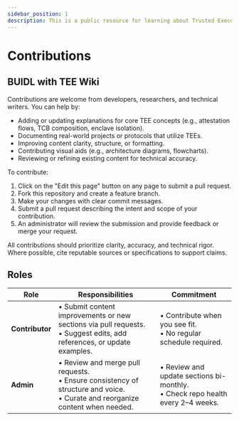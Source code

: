 ```yaml
---
sidebar_position: 1
description: This is a public resource for learning about Trusted Execution Environments (TEEs). Our aim is to provide comprehensive coverage of key concepts, research advancements, and real-world applications of TEEs.
---
```


# Contributions

## BUIDL with TEE Wiki

Contributions are welcome from developers, researchers, and technical writers. You can help by:
- Adding or updating explanations for core TEE concepts (e.g., attestation flows, TCB composition, enclave isolation).
- Documenting real-world projects or protocols that utilize TEEs.
- Improving content clarity, structure, or formatting.
- Contributing visual aids (e.g., architecture diagrams, flowcharts).
- Reviewing or refining existing content for technical accuracy.

To contribute:
1. Click on the "Edit this page" button on any page to submit a pull request.
2. Fork this repository and create a feature branch.
3. Make your changes with clear commit messages.
4. Submit a pull request describing the intent and scope of your contribution.
5. An administrator will review the submission and provide feedback or merge your request.

All contributions should prioritize clarity, accuracy, and technical rigor. Where possible, cite reputable sources or specifications to support claims.

## Roles

| Role | Responsibilities | Commitment |
| --- | --- | --- |
| **Contributor** | • Submit content improvements or new sections via pull requests.<br>• Suggest edits, add references, or update examples. | • Contribute when you see fit.<br>• No regular schedule required. |
| **Admin** | • Review and merge pull requests.<br>• Ensure consistency of structure and voice.<br>• Curate and reorganize content when needed. | • Review and update sections bi-monthly.<br>• Check repo health every 2–4 weeks. |
